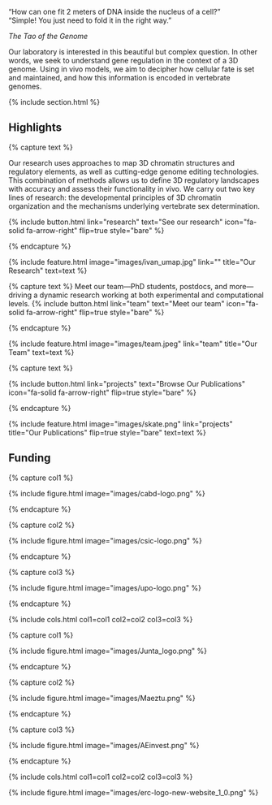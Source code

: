 ---
---
<div class="tao-quote-container">
    <p class="tao-quote">
        “How can one fit 2 meters of DNA inside the nucleus of a cell?” <br>
        <span class="tao-highlight">“Simple! You just need to fold it in the right way.”</span> <br>
    </p>
    <em class="tao-signature">The Tao of the Genome</em>
</div>



Our laboratory is interested in this beautiful but complex question. In other words, we seek to understand gene regulation in the context of a 3D genome. Using in vivo models, we aim to decipher how cellular fate is set and maintained, and how this information is encoded in vertebrate genomes.

{% include section.html %}

## Highlights

{% capture text %}

Our research uses approaches to map 3D chromatin structures and regulatory elements, as well as cutting-edge genome editing technologies. This combination of methods allows us to define 3D regulatory landscapes with accuracy and assess their functionality in vivo. We carry out two key lines of research: the developmental principles of 3D chromatin organization and the mechanisms underlying vertebrate sex determination.

{%
  include button.html
  link="research"
  text="See our research"
  icon="fa-solid fa-arrow-right"
  flip=true
  style="bare"
%}

{% endcapture %}

{%
  include feature.html
  image="images/ivan_umap.jpg"
  link=""
  title="Our Research"
  text=text
%}

{% capture text %}
Meet our team—PhD students, postdocs, and more—driving a dynamic research working at both experimental and computational levels.
{%
  include button.html
  link="team"
  text="Meet our team"
  icon="fa-solid fa-arrow-right"
  flip=true
  style="bare"
%}

{% endcapture %}

{%
  include feature.html
  image="images/team.jpeg"
  link="team"
  title="Our Team"
  text=text
%}

{% capture text %}

{%
  include button.html
  link="projects"
  text="Browse Our Publications"
  icon="fa-solid fa-arrow-right"
  flip=true
  style="bare"
%}

{% endcapture %}

{%
  include feature.html
  image="images/skate.png"
  link="projects"
  title="Our Publications"
  flip=true
  style="bare"
  text=text
%}

## Funding

{% capture col1 %}

{%
  include figure.html
  image="images/cabd-logo.png"
%}

{% endcapture %}

{% capture col2 %}

{%
  include figure.html
  image="images/csic-logo.png"
%}

{% endcapture %}

{% capture col3 %}

{%
  include figure.html
  image="images/upo-logo.png"
%}

{% endcapture %}

{% include cols.html col1=col1 col2=col2 col3=col3 %}

{% capture col1 %}

{%
  include figure.html
  image="images/Junta_logo.png"
%}

{% endcapture %}

{% capture col2 %}

{%
  include figure.html
  image="images/Maeztu.png"
%}

{% endcapture %}

{% capture col3 %}

{%
  include figure.html
  image="images/AEinvest.png"
%}

{% endcapture %}

{% include cols.html col1=col1 col2=col2 col3=col3 %}

{%
  include figure.html
  image="images/erc-logo-new-website_1_0.png"
%}
